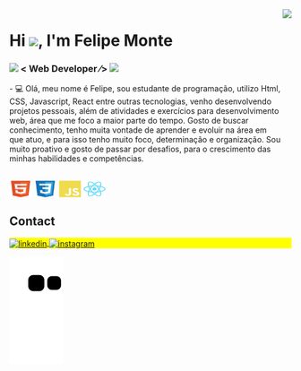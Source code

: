 <img align="right" height="590em" src="https://raw.githubusercontent.com/gist/Felipe-Monte/8514a4b9e7680d9ff127e34bd0ef889e/raw/46a1d9ac9d44ece40913300cff2cabb1de209530/githubcard.svg"/>
<h1 align="left">Hi <img src="https://raw.githubusercontent.com/kaueMarques/kaueMarques/master/hi.gif" height="30px">, I'm Felipe Monte</h1>

<h3><img src="https://i.pinimg.com/originals/89/74/82/897482d89aa1a4b266a7ee8b0dbd8f8e.gif" height="30px">
&lt; Web Developer &frasl;&gt; <img src="https://pa1.narvii.com/6564/bf8d33454d506a1ebd19cf0d1ab3e81c720f0e96_hq.gif" height="30px"></h3>

<p>- 💻 Olá, meu nome é Felipe, sou estudante de programação, utilizo Html, CSS, Javascript, React entre outras tecnologias, venho desenvolvendo projetos pessoais, além de atividades e exercícios para desenvolvimento web, área que me foco a maior parte do tempo. Gosto de buscar conhecimento, tenho muita vontade de aprender e evoluir na área em que atuo, e para isso tenho muito foco, determinação e organização. Sou muito proativo e gosto de passar por desafios, para o crescimento das minhas habilidades e competências.
</p>

<div style="display: inline_block"><br>
  <img align="center" alt="Felipe-HTML" height="30" width="40" src="https://raw.githubusercontent.com/devicons/devicon/master/icons/html5/html5-original.svg">
  <img align="center" alt="Felipe-CSS" height="30" width="40" src="https://raw.githubusercontent.com/devicons/devicon/master/icons/css3/css3-original.svg">
  <img align="center" alt="Felipe-Js" height="30" width="40" src="https://raw.githubusercontent.com/devicons/devicon/master/icons/javascript/javascript-plain.svg">
  <img align="center" alt="Felipe-react" height="30" width="40" src="https://raw.githubusercontent.com/devicons/devicon/master/icons/react/react-original.svg">
</div>

## Contact

<p align="left" style="background:yellow">
<a href="https://linkedin.com/in/felipe-monte" target="_blank">
  <img align="center" src="https://img.shields.io/badge/-felipe-05122A?style=flat&logo=linkedin" alt="linkedin"/>
</a>
<a href="https://instagram.com/felipe_mmonte" target="_blank">
 <img align="center" src="https://img.shields.io/badge/-felipe-05122A?style=flat&logo=instagram" alt="instagram"/>
</a>
</p>



  
  ![Snake animation](https://github.com/Felipe-Monte/Felipe-Monte/blob/output/github-contribution-grid-snake.svg)
</div>

  
